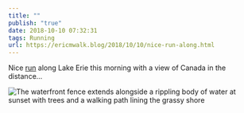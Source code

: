 ```yaml
---
title: ""
publish: "true"
date: 2018-10-10 07:32:31
tags: Running
url: https://ericmwalk.blog/2018/10/10/nice-run-along.html
---
```


Nice [run](https://www.strava.com/activities/1896882215) along Lake Erie this morning with a view of Canada in the distance...

![The waterfront fence extends alongside a rippling body of water at sunset with trees and a walking path lining the grassy shore](https://ericmwalk.blog/uploads/2022/811e397dea.jpg)